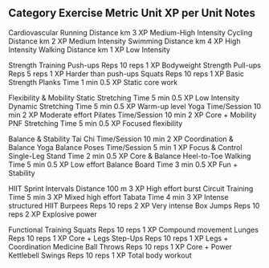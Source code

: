 Category               Exercise                  Metric          Unit         XP per Unit         Notes
--------------------------------------------------------------------------------------------------------------
Cardiovascular         Running                   Distance        km           3 XP                Medium-High Intensity
                       Cycling                   Distance        km           2 XP                Medium Intensity
                       Swimming                  Distance        km           4 XP                High Intensity
                       Walking                   Distance        km           1 XP                Low Intensity

Strength Training      Push-ups                  Reps            10 reps      1 XP                Bodyweight Strength
                       Pull-ups                  Reps            5 reps       1 XP                Harder than push-ups
                       Squats                    Reps            10 reps      1 XP                Basic Strength
                       Planks                    Time            1 min        0.5 XP              Static core work

Flexibility & Mobility Static Stretching         Time            5 min        0.5 XP              Low Intensity
                       Dynamic Stretching        Time            5 min        0.5 XP              Warm-up level
                       Yoga                      Time/Session    10 min       2 XP                Moderate effort
                       Pilates                   Time/Session    10 min       2 XP                Core + Mobility
                       PNF Stretching            Time            5 min        0.5 XP              Focused flexibility

Balance & Stability    Tai Chi                   Time/Session    10 min       2 XP                Coordination & Balance
                       Yoga Balance Poses        Time/Session    5 min        1 XP                Focus & Control
                       Single-Leg Stand          Time            2 min        0.5 XP              Core & Balance
                       Heel-to-Toe Walking       Time            5 min        0.5 XP              Low effort
                       Balance Board             Time            3 min        0.5 XP              Fun + Stability

HIIT                   Sprint Intervals          Distance        100 m        3 XP                High effort burst
                       Circuit Training          Time            5 min        3 XP                Mixed high effort
                       Tabata                    Time            4 min        3 XP                Intense structured HIIT
                       Burpees                   Reps            10 reps      2 XP                Very intense
                       Box Jumps                 Reps            10 reps      2 XP                Explosive power

Functional Training    Squats                    Reps            10 reps      1 XP                Compound movement
                       Lunges                    Reps            10 reps      1 XP                Core + Legs
                       Step-Ups                  Reps            10 reps      1 XP                Legs + Coordination
                       Medicine Ball Throws      Reps            10 reps      1 XP                Core + Power
                       Kettlebell Swings         Reps            10 reps      1 XP                Total body workout




